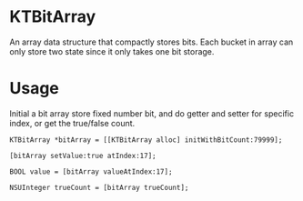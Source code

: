 # KTBitArray
An array data structure that compactly stores bits. Each bucket in array can only store two state since it only takes one bit storage.

# Usage

Initial a bit array store fixed number bit, and do getter and setter for specific index, or get the true/false count.

```objc
KTBitArray *bitArray = [[KTBitArray alloc] initWithBitCount:79999];

[bitArray setValue:true atIndex:17];

BOOL value = [bitArray valueAtIndex:17];

NSUInteger trueCount = [bitArray trueCount];
```
